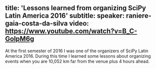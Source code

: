 title: 'Lessons learned from organizing SciPy Latin America 2016'
subtitle:
speaker: raniere-gaia-costa-da-silva
video: https://www.youtube.com/watch?v=B_C-GolpM6g
---
At the first semester of 2016 I was one of the organizers of SciPy Latin America 2016. During this time I learned some lessons about organizing events when you are 10,052 km far from the venue plus 4 hours ahead.